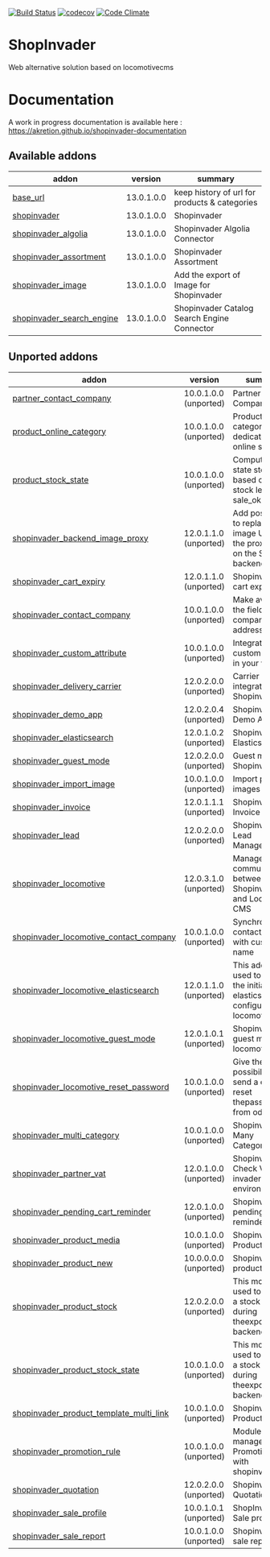 [![Build Status](https://travis-ci.org/shopinvader/odoo-shopinvader.svg?branch=13.0)](https://travis-ci.org/shopinvader/odoo-shopinvader)
[![codecov](https://codecov.io/gh/shopinvader/odoo-shopinvader/branch/13.0/graph/badge.svg)](https://codecov.io/gh/shopinvader/odoo-shopinvader/branch/13.0)
[![Code Climate](https://codeclimate.com/github/shopinvader/odoo-shopinvader/badges/gpa.svg)](https://codeclimate.com/github/shopinvader/odoo-shopinvader)


ShopInvader
=================

Web alternative solution based on locomotivecms

Documentation
===============

A work in progress documentation is available here : https://akretion.github.io/shopinvader-documentation

[//]: # (addons)

Available addons
----------------
addon | version | summary
--- | --- | ---
[base_url](base_url/) | 13.0.1.0.0 | keep history of url for products & categories
[shopinvader](shopinvader/) | 13.0.1.0.0 | Shopinvader
[shopinvader_algolia](shopinvader_algolia/) | 13.0.1.0.0 | Shopinvader Algolia Connector
[shopinvader_assortment](shopinvader_assortment/) | 13.0.1.0.0 | Shopinvader Assortment
[shopinvader_image](shopinvader_image/) | 13.0.1.0.0 | Add the export of Image for Shopinvader
[shopinvader_search_engine](shopinvader_search_engine/) | 13.0.1.0.0 | Shopinvader Catalog Search Engine Connector


Unported addons
---------------
addon | version | summary
--- | --- | ---
[partner_contact_company](partner_contact_company/) | 10.0.1.0.0 (unported) | Partner Company
[product_online_category](product_online_category/) | 10.0.1.0.0 (unported) | Product categories dedicated to online shop
[product_stock_state](product_stock_state/) | 10.0.1.0.0 (unported) | Compute the state stock based onthe stock level and sale_ok field
[shopinvader_backend_image_proxy](shopinvader_backend_image_proxy/) | 12.0.1.1.0 (unported) | Add possibility to replace the image URL by the proxy url set on the SE backend
[shopinvader_cart_expiry](shopinvader_cart_expiry/) | 12.0.1.1.0 (unported) | Shopinvader cart expiry
[shopinvader_contact_company](shopinvader_contact_company/) | 10.0.1.0.0 (unported) | Make available the field company in the address form
[shopinvader_custom_attribute](shopinvader_custom_attribute/) | 10.0.1.0.0 (unported) | Integrate your custom attribute in your website
[shopinvader_delivery_carrier](shopinvader_delivery_carrier/) | 12.0.2.0.0 (unported) | Carrier integration for Shopinvader
[shopinvader_demo_app](shopinvader_demo_app/) | 12.0.2.0.4 (unported) | Shopinvader Demo App
[shopinvader_elasticsearch](shopinvader_elasticsearch/) | 12.0.1.0.2 (unported) | Shopinvader Elasticsearch
[shopinvader_guest_mode](shopinvader_guest_mode/) | 12.0.2.0.0 (unported) | Guest mode for Shopinvader
[shopinvader_import_image](shopinvader_import_image/) | 10.0.1.0.0 (unported) | Import product images
[shopinvader_invoice](shopinvader_invoice/) | 12.0.1.1.1 (unported) | Shopinvader Invoice
[shopinvader_lead](shopinvader_lead/) | 12.0.2.0.0 (unported) | Shopinvader Lead Management
[shopinvader_locomotive](shopinvader_locomotive/) | 12.0.3.1.0 (unported) | Manage communications between Shopinvader and Locomotive CMS
[shopinvader_locomotive_contact_company](shopinvader_locomotive_contact_company/) | 10.0.1.0.0 (unported) | Synchronize the contact_name with customer name
[shopinvader_locomotive_elasticsearch](shopinvader_locomotive_elasticsearch/) | 12.0.1.1.0 (unported) | This addons is used to push the initial elasticsearch configuration to locomotive
[shopinvader_locomotive_guest_mode](shopinvader_locomotive_guest_mode/) | 12.0.1.0.1 (unported) | Shopinvader guest mode for locomotive
[shopinvader_locomotive_reset_password](shopinvader_locomotive_reset_password/) | 10.0.1.0.0 (unported) | Give the possibility to send a email to reset thepassword from odoo
[shopinvader_multi_category](shopinvader_multi_category/) | 10.0.1.0.0 (unported) | Shopinvader Many Categories
[shopinvader_partner_vat](shopinvader_partner_vat/) | 12.0.1.0.0 (unported) | Shopinvader Check VAT with invader environnement
[shopinvader_pending_cart_reminder](shopinvader_pending_cart_reminder/) | 12.0.1.0.0 (unported) | Shopinvader pending cart reminder
[shopinvader_product_media](shopinvader_product_media/) | 10.0.1.0.0 (unported) | Shopinvader Product Media
[shopinvader_product_new](shopinvader_product_new/) | 10.0.0.0.0 (unported) | Shopinvader product new
[shopinvader_product_stock](shopinvader_product_stock/) | 12.0.2.0.0 (unported) | This module is used to choose a stock field during theexport (by backend)
[shopinvader_product_stock_state](shopinvader_product_stock_state/) | 10.0.1.0.0 (unported) | This module is used to choose a stock state during theexport (by backend)
[shopinvader_product_template_multi_link](shopinvader_product_template_multi_link/) | 10.0.1.0.0 (unported) | Shopinvader Product Link
[shopinvader_promotion_rule](shopinvader_promotion_rule/) | 10.0.1.0.0 (unported) | Module to manage Promotion Rule with shopinvader
[shopinvader_quotation](shopinvader_quotation/) | 12.0.2.0.0 (unported) | Shopinvader Quotation
[shopinvader_sale_profile](shopinvader_sale_profile/) | 10.0.1.0.1 (unported) | ShopInvader - Sale profile
[shopinvader_sale_report](shopinvader_sale_report/) | 10.0.1.0.0 (unported) | Shopinvader sale report

[//]: # (end addons)
